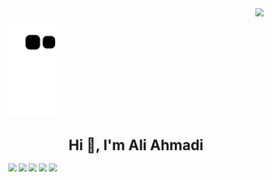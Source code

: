 <div align="right"><img src="https://komarev.com/ghpvc/?username=AliiAhmadi&color=orange"/></div>
<a href=#><img src="https://raw.githubusercontent.com/donno2048/donno2048/dist/snake.svg"></a>
<h1 align="center">Hi 👋, I'm Ali Ahmadi</h1>





<!--<img align="center" src="https://github-readme-stats.vercel.app/api?username=AliiAhmadi&show_icons=true&locale=en" alt="Ali Ahmadi">-->

![](http://github-profile-summary-cards.vercel.app/api/cards/profile-details?username=AliiAhmadi&theme=github_dark)
![](http://github-profile-summary-cards.vercel.app/api/cards/repos-per-language?username=AliiAhmadi&theme=github_dark)
![](http://github-profile-summary-cards.vercel.app/api/cards/most-commit-language?username=AliiAhmadi&theme=github_dark)
![](http://github-profile-summary-cards.vercel.app/api/cards/stats?username=AliiAhmadi&theme=github_dark)
![](http://github-profile-summary-cards.vercel.app/api/cards/productive-time?username=AliiAhmadi&theme=github_dark&utcOffset=3)
